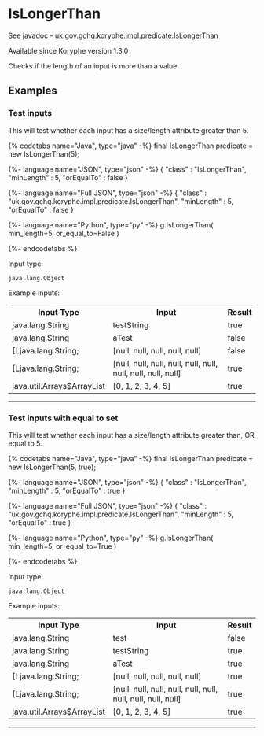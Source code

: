 # IsLongerThan
See javadoc - [uk.gov.gchq.koryphe.impl.predicate.IsLongerThan](ref://../../javadoc/koryphe/uk/gov/gchq/koryphe/impl/predicate/IsLongerThan.html)

Available since Koryphe version 1.3.0

Checks if the length of an input is more than a value

## Examples

### Test inputs

This will test whether each input has a size/length attribute greater than 5.


{% codetabs name="Java", type="java" -%}
final IsLongerThan predicate = new IsLongerThan(5);

{%- language name="JSON", type="json" -%}
{
  "class" : "IsLongerThan",
  "minLength" : 5,
  "orEqualTo" : false
}

{%- language name="Full JSON", type="json" -%}
{
  "class" : "uk.gov.gchq.koryphe.impl.predicate.IsLongerThan",
  "minLength" : 5,
  "orEqualTo" : false
}

{%- language name="Python", type="py" -%}
g.IsLongerThan( 
  min_length=5, 
  or_equal_to=False 
)

{%- endcodetabs %}

Input type:

```
java.lang.Object
```

Example inputs:
<table style="display: block;">
<tr><th>Input Type</th><th>Input</th><th>Result</th></tr>
<tr><td>java.lang.String</td><td>testString</td><td>true</td></tr>
<tr><td>java.lang.String</td><td>aTest</td><td>false</td></tr>
<tr><td>[Ljava.lang.String;</td><td>[null, null, null, null, null]</td><td>false</td></tr>
<tr><td>[Ljava.lang.String;</td><td>[null, null, null, null, null, null, null, null, null, null]</td><td>true</td></tr>
<tr><td>java.util.Arrays$ArrayList</td><td>[0, 1, 2, 3, 4, 5]</td><td>true</td></tr>
</table>

-----------------------------------------------

### Test inputs with equal to set

This will test whether each input has a size/length attribute greater than, OR equal to 5.


{% codetabs name="Java", type="java" -%}
final IsLongerThan predicate = new IsLongerThan(5, true);

{%- language name="JSON", type="json" -%}
{
  "class" : "IsLongerThan",
  "minLength" : 5,
  "orEqualTo" : true
}

{%- language name="Full JSON", type="json" -%}
{
  "class" : "uk.gov.gchq.koryphe.impl.predicate.IsLongerThan",
  "minLength" : 5,
  "orEqualTo" : true
}

{%- language name="Python", type="py" -%}
g.IsLongerThan( 
  min_length=5, 
  or_equal_to=True 
)

{%- endcodetabs %}

Input type:

```
java.lang.Object
```

Example inputs:
<table style="display: block;">
<tr><th>Input Type</th><th>Input</th><th>Result</th></tr>
<tr><td>java.lang.String</td><td>test</td><td>false</td></tr>
<tr><td>java.lang.String</td><td>testString</td><td>true</td></tr>
<tr><td>java.lang.String</td><td>aTest</td><td>true</td></tr>
<tr><td>[Ljava.lang.String;</td><td>[null, null, null, null, null]</td><td>true</td></tr>
<tr><td>[Ljava.lang.String;</td><td>[null, null, null, null, null, null, null, null, null, null]</td><td>true</td></tr>
<tr><td>java.util.Arrays$ArrayList</td><td>[0, 1, 2, 3, 4, 5]</td><td>true</td></tr>
</table>

-----------------------------------------------

